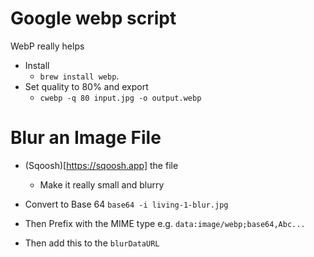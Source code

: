# Google webp script
WebP really helps

- Install 
  - `brew install webp`.
- Set quality to 80% and export
  - `cwebp -q 80 input.jpg -o output.webp`

# Blur an Image File

- (Sqoosh)[https://sqoosh.app] the file
  - Make it really small and blurry

- Convert to Base 64
`base64 -i living-1-blur.jpg`

- Then Prefix with the MIME type e.g. `data:image/webp;base64,Abc...`

- Then add this to the `blurDataURL`

